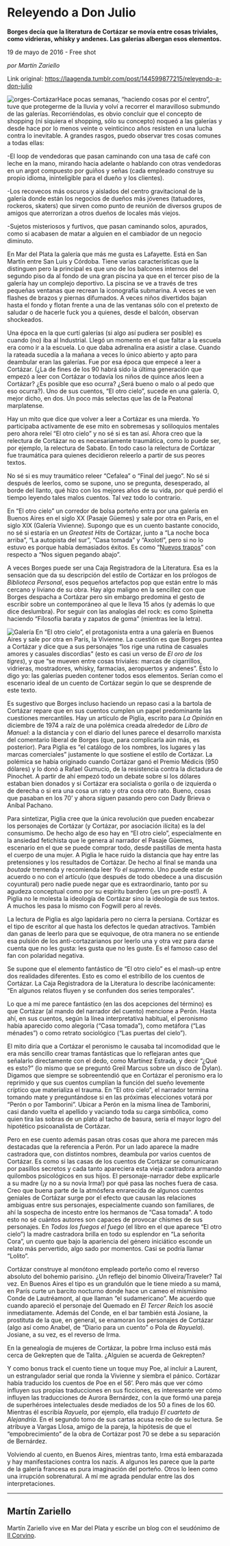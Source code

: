 # Releyendo a Don Julio

**Borges decía que la literatura de Cortázar se movía entre cosas triviales, como vidrieras, whisky y andenes. Las galerías albergan esos elementos.**

19 de mayo de 2016 - Free shot

_por Martín Zariello_

Link original: https://laagenda.tumblr.com/post/144599877215/releyendo-a-don-julio

![orges-Cortázar](https://64.media.tumblr.com/1eff204827badb759fafa39a32c84bf7/tumblr_inline_pk1aq7Db0M1t6q87u_500.png)Hace pocas semanas,
“haciendo cosas por el centro”, tuve que protegerme de la lluvia
y volví a recorrer el maravilloso submundo de las galerías.
Recorriéndolas, es obvio concluir que el concepto de shopping (ni
siquiera el shopping, sólo su concepto) noqueó a las galerías y
desde hace por lo menos veinte o veinticinco años resisten en una
lucha contra lo inevitable. A grandes rasgos, puedo observar tres
cosas comunes a todas ellas: 


-El loop de vendedoras
que pasan caminando con una tasa de café con leche en la mano,
mirando hacia adelante o hablando con otras vendedoras en un argot
compuesto por guiños y señas (cada empleado construye su propio
idioma, ininteligible para el dueño y los clientes). 


-Los recovecos más
oscuros y aislados del centro gravitacional de la galería donde
están los negocios de dueños más jóvenes (tatuadores, rockeros,
skaters) que sirven como punto de reunión de diversos grupos de
amigos que aterrorizan a otros dueños de locales más viejos.  


-Sujetos misteriosos y
furtivos, que pasan caminando solos, apurados, como si acabasen de
matar a alguien en el cambiador de un negocio diminuto. 


En Mar del Plata la
galería que más me gusta es Lafayette. Está en San Martín entre
San Luis y Córdoba. Tiene varias características que la distinguen
pero la principal es que uno de los balcones internos del segundo
piso da al fondo de una gran piscina ya que en el tercer piso de la
galería hay un complejo deportivo. La piscina se ve a través de
tres pequeñas ventanas que recrean la iconografía submarina. A
veces se ven flashes de brazos y piernas difumados. A veces niños
divertidos bajan hasta el fondo y flotan frente a una de las ventanas
sólo con el pretexto de saludar o de hacerle fuck you a quienes,
desde el balcón, observan shockeados.     


Una época en la que
curtí galerías (si algo así pudiera ser posible) es cuando (no)
iba al Industrial. Llegó un momento en el que faltar a la escuela
era como ir a la escuela. Lo que daba adrenalina era asistir a clase.
Cuando la rateada sucedía a la mañana a veces lo único abierto y
apto para deambular eran las galerías. Fue por esa época que empecé
a leer a Cortázar. (¿La de fines de los 90 habrá sido la última
generación que empezó a leer con Cortázar o todavía los niños de
quince años leen a Cortázar? ¿Es posible que eso ocurra? ¿Será
bueno o malo o al pedo que eso ocurra?). Uno de sus cuentos, “El
otro cielo”, sucede en una galería. O, mejor dicho, en dos. Un poco
más selectas que las de la Peatonal marplatense.  


Hay
un mito que dice que volver a leer a Cortázar es una mierda. Yo
participaba activamente de ese mito en sobremesas y soliloquios
mentales pero ahora releí “El otro cielo” y no sé si es tan
así. Ahora creo que la relectura de Cortázar no es necesariamente
traumática, como lo puede ser, por ejemplo, la relectura de Sabato.
En todo caso la relectura de Cortázar fue traumática para quienes
decidieron releerlo a partir de sus peores textos.

No sé si es muy
traumático releer “Cefalea” o “Final del juego”. No sé si
después de leerlos, como se supone, uno se pregunta, desesperado, al
borde del llanto, qué hizo con los mejores años de su vida, por qué
perdió el tiempo leyendo tales malos cuentos. Tal vez todo lo
contrario. 


En “El otro cielo” un
corredor de bolsa porteño entra por una galería en Buenos Aires en
el siglo XX (Pasaje Güemes) y sale por otra en París, en el siglo
XIX (Galería Vivienne). Supongo que es un cuento bastante conocido,
no sé si estaría en un *Greatest Hits* de Cortázar, junto a
“La noche boca arriba”, “La autopista del sur”, “Casa
tomada” y “Axolotl”, pero si no lo estuvo es porque había
demasiados éxitos. Es como “[Nuevos trapos](https://www.youtube.com/watch?v=C9TUmIZFMo0)” con respecto a “Nos
siguen pegando abajo”. 


A veces Borges puede ser
una Caja Registradora de la Literatura. Esa es la sensación que da
su descripción del estilo de Cortázar en los prólogos de
*Biblioteca Personal*, esos pequeños artefactos pop que están
entre lo más cercano y liviano de su obra. Hay algo maligno en la
sencillez con que Borges despacha a Cortázar pero sin embargo
predomina el gesto de escribir sobre un contemporáneo al que le
lleva 15 años (y además lo que dice deslumbra). Por seguir con las
analogías del rock: es como Spinetta haciendo “Filosofía barata y
zapatos de goma” (mientras lee la letra). 


![Galería](https://64.media.tumblr.com/951960feb3ad04716cf4cbd88b557d8b/tumblr_inline_pk1aq7USpa1t6q87u_500.jpg) En “El otro cielo”, el protagonista entra a una galería en Buenos Aires y sale por otra en París, la Vivienne. La cuestión es que
Borges puntea a Cortázar y dice que a sus personajes “los rige una
rutina de casuales amores y casuales discordias” (esto es casi un
verso de *El oro de los tigres*), y que “se mueven entre cosas
triviales: marcas de cigarrillos, vidrieras, mostradores, whisky,
farmacias, aeropuertos y andenes”. Esto lo digo yo: las galerías
pueden contener todos esos elementos. Serían como el escenario ideal
de un cuento de Cortázar según lo que se desprende de este texto. 


Es sugestivo que Borges
incluso haciendo un repaso casi a la bartola de Cortázar repare que
en sus cuentos cumplen un papel predominante las cuestiones
mercantiles. Hay un artículo de Piglia, escrito para *La Opinión*
en diciembre de 1974 a raíz de una polémica creada alrededor de
*Libro de Manuel*: a la distancia y con el diario del lunes
parece el desarrollo marxista del comentario liberal de Borges (que,
para complicarla aún más, es posterior). Para Piglia es “el
catálogo de los nombres, los lugares y las marcas comerciales”
justamente lo que sostiene el estilo de Cortázar. La polémica se
había originado cuando Cortázar ganó el Premio Médicis (950
dólares) y lo donó a Rafael Gumucio, de la resistencia contra la
dictadura de Pinochet. A partir de ahí empezó todo un debate sobre
si los dólares estaban bien donados y si Cortázar era socialista o
gorila o de izquierda o de derecha o si era una cosa un rato y otra
cosa otro rato. Bueno, cosas que pasaban en los 70’ y ahora siguen
pasando pero con Dady Brieva o Aníbal Pachano. 


Para sintetizar, Piglia
cree que la única revolución que pueden encabezar los personajes de
Cortázar (y Cortázar, por asociación ilícita) es la del
consumismo. De hecho algo de eso hay en “El otro cielo”,
especialmente en la ansiedad fetichista que le genera al narrador el
Pasaje Güemes, escenario en el que se puede comprar todo, desde
pastillas de menta hasta el cuerpo de una mujer. A Piglia le hace
ruido la distancia que hay entre las pretensiones y los resultados de
Cortázar. De hecho al final se manda una *boutade* tremenda y
recomienda leer *Yo el supremo*. Uno puede estar de acuerdo o no
con el artículo (que después de todo obedece a una discusión
coyuntural) pero nadie puede negar que es extraordinario, tanto por
su agudeza conceptual como por su espíritu bardero (¡es un
pre-post!). A Piglia no le molesta la ideología de Cortázar sino la
ideología de sus textos. A muchos les pasa lo mismo con Fogwill pero
al revés. 


La lectura de Piglia es
algo lapidaria pero no cierra la persiana. Cortázar es el tipo de
escritor al que hasta los defectos le quedan atractivos. También dan
ganas de leerlo para que se equivoque, de otra manera no se entiende
esa pulsión de los anti-cortazarianos por leerlo una y otra vez para
darse cuenta que no les gusta: les gusta que no les guste. Es el
famoso caso del fan con polaridad negativa. 


Se supone que el elemento
fantástico de “El otro cielo” es el mash-up entre dos realidades
diferentes. Esto es como el estribillo de los cuentos de Cortázar.
La Caja Registradora de la Literatura lo describe lacónicamente: “En
algunos relatos fluyen y se confunden dos series temporales”. 


Lo que a mí me parece
fantástico (en las dos acepciones del término) es que Cortázar (al
mando del narrador del cuento) mencione a Perón. Hasta ahí, en sus
cuentos, según la línea interpretativa habitual, el peronismo había
aparecido como alegoría (“Casa tomada”), como metáfora (“Las
ménades”) o como retrato sociológico (“Las puertas del cielo”).


El mito diría que a
Cortázar el peronismo le causaba tal incomodidad que le era más
sencillo crear tramas fantásticas que lo reflejaran antes que
señalarlo directamente con el dedo, como Martínez Estrada, y decir
“¿Qué es esto?” (lo mismo que se preguntó Greil Marcus sobre
un disco de Dylan). Digamos que siempre se sobreentendió que en
Cortázar el peronismo era lo reprimido y que sus cuentos cumplían
la función del sueño levemente críptico que materializa el trauma.
En “El otro cielo”, el narrador termina tomando mate y
preguntándose si en las próximas elecciones votará por “Perón o
por Tamborini”. Ubicar a Perón en la misma línea de Tamborini,
casi dando vuelta el apellido y vaciando toda su carga simbólica,
como quien tira las sobras de un plato al tacho de basura, sería el
mayor logro del hipotético psicoanalista de Cortázar. 


Pero en ese cuento además
pasan otras cosas que ahora me parecen más destacadas que la
referencia a Perón. Por un lado aparece la madre castradora que, con
distintos nombres, deambula por varios cuentos de Cortázar. Es como
si las casas de los cuentos de Cortázar se comunicaran por pasillos
secretos y cada tanto apareciera esta vieja castradora armando
quilombos psicológicos en sus hijos. El personaje-narrador debe
explicarle a su madre (¡y no a su novia Irma!) por qué pasa las
noches fuera de casa. Creo que buena parte de la atmósfera
enrarecida de algunos cuentos geniales de Cortázar surge por el
efecto que causan las relaciones ambiguas entre sus personajes,
especialmente cuando son familiares, de ahí la sospecha de incesto
entre los hermanos de “Casa tomada”. A todo esto no sé cuántos
autores son capaces de provocar chismes de sus personajes. En *Todos
los fuegos el fuego* (el libro en el que aparece “El otro
cielo”) la madre castradora brilla en todo su esplendor en “La
señorita Cora”, un cuento que bajo la apariencia del género
iniciático esconde un relato más pervertido, algo sado por
momentos. Casi se podría llamar “Lolito”.  


Cortázar construye al
monótono empleado porteño como el reverso absoluto del bohemio
parisino. ¿Un reflejo del binomio Oliveira/Traveler? Tal vez. En
Buenos Aires el tipo es un grandulón que le tiene miedo a su mamá,
en París curte un barcito nocturno donde hace un cameo el mismísimo
Conde de Lautréamont, al que llaman “el sudamericano”. Me
acuerdo que cuando apareció el personaje del Quemado en *El Tercer
Reich* los asocié inmediatamente. Además del Conde, en el bar
también está Josiane, la prostituta de la que, en general, se
enamoran los personajes de Cortázar (algo así como Anabel,  de
“Diario para un cuento” o Pola de *Rayuela*).  Josiane, a su
vez, es el reverso de Irma. 


En la genealogía de
mujeres de Cortázar, la pobre Irma incluso está más cerca de
Gekrepten que de Talita. ¿Alguien se acuerda de Gekrepten? 


Y como bonus track el
cuento tiene un toque muy Poe, al incluir a Laurent, un estrangulador
serial que ronda la Vivienne y siembra el pánico. Cortázar había
traducido los cuentos de Poe en el 56’. Pero más que ver cómo
influyen sus propias traducciones en sus ficciones, es interesante
ver cómo influyen las traducciones de Aurora Bernárdez, con la que
formó una pareja de superhéroes intelectuales desde mediados de los
50 a fines de los 60. Mientras él escribía *Rayuela*, por
ejemplo, ella tradujo *El cuarteto de Alejandría*. En el
segundo tomo de sus cartas acusa recibo de su lectura. Se atribuye a
Vargas Llosa, amigo de la pareja, la hipótesis de que el
“empobrecimiento” de la obra de Cortázar post 70 se debe a su
separación de Bernárdez.   


Volviendo al cuento, en
Buenos Aires, mientras tanto, Irma está embarazada y hay
manifestaciones contra los nazis. A algunos les parece que la parte
de la galería francesa es pura imaginación del porteño. Otros lo
leen como una irrupción sobrenatural. A mí me agrada pendular entre
las dos interpretaciones. 




---

 Martín Zariello
----------------

 Martín Zariello vive en Mar del Plata y escribe un blog con el seudónimo de [Il Corvino](http://ilcorvino.blogspot.com.ar/). 

